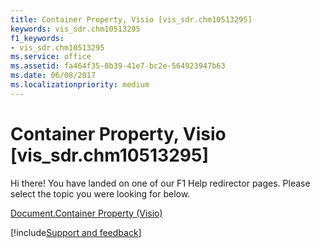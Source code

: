 ```yaml
---
title: Container Property, Visio [vis_sdr.chm10513295]
keywords: vis_sdr.chm10513295
f1_keywords:
- vis_sdr.chm10513295
ms.service: office
ms.assetid: fa464f35-8b39-41e7-bc2e-564923947b63
ms.date: 06/08/2017
ms.localizationpriority: medium
---
```



# Container Property, Visio [vis_sdr.chm10513295]

Hi there! You have landed on one of our F1 Help redirector pages. Please select the topic you were looking for below.

[Document.Container Property (Visio)](https://msdn.microsoft.com/library/aa08d0da-1823-526e-3e3f-a420adb3597c.aspx)

[!include[Support and feedback](~/includes/feedback-boilerplate.md)]